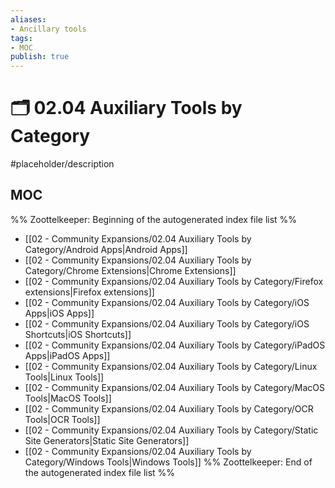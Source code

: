 ```yaml
---
aliases:
- Ancillary tools
tags: 
- MOC
publish: true
---
```


# 🗂️ 02.04 Auxiliary Tools by Category

#placeholder/description 

## MOC

%% Zoottelkeeper: Beginning of the autogenerated index file list  %%
-  [[02 - Community Expansions/02.04 Auxiliary Tools by Category/Android Apps|Android Apps]]
-  [[02 - Community Expansions/02.04 Auxiliary Tools by Category/Chrome Extensions|Chrome Extensions]]
-  [[02 - Community Expansions/02.04 Auxiliary Tools by Category/Firefox extensions|Firefox extensions]]
-  [[02 - Community Expansions/02.04 Auxiliary Tools by Category/iOS Apps|iOS Apps]]
-  [[02 - Community Expansions/02.04 Auxiliary Tools by Category/iOS Shortcuts|iOS Shortcuts]]
-  [[02 - Community Expansions/02.04 Auxiliary Tools by Category/iPadOS Apps|iPadOS Apps]]
-  [[02 - Community Expansions/02.04 Auxiliary Tools by Category/Linux Tools|Linux Tools]]
-  [[02 - Community Expansions/02.04 Auxiliary Tools by Category/MacOS Tools|MacOS Tools]]
-  [[02 - Community Expansions/02.04 Auxiliary Tools by Category/OCR Tools|OCR Tools]]
-  [[02 - Community Expansions/02.04 Auxiliary Tools by Category/Static Site Generators|Static Site Generators]]
-  [[02 - Community Expansions/02.04 Auxiliary Tools by Category/Windows Tools|Windows Tools]]
%% Zoottelkeeper: End of the autogenerated index file list  %%
